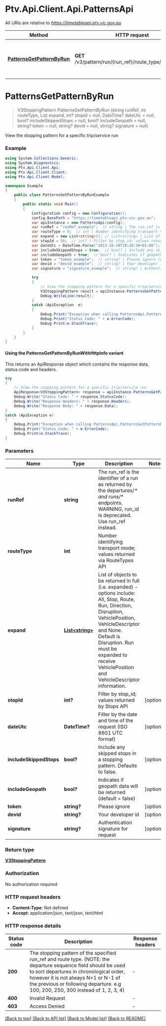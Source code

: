 # Ptv.Api.Client.Api.PatternsApi

All URIs are relative to *https://timetableapi.ptv.vic.gov.au*

| Method | HTTP request | Description |
|--------|--------------|-------------|
| [**PatternsGetPatternByRun**](PatternsApi.md#patternsgetpatternbyrun) | **GET** /v3/pattern/run/{run_ref}/route_type/{route_type} | View the stopping pattern for a specific trip/service run |

<a id="patternsgetpatternbyrun"></a>
# **PatternsGetPatternByRun**
> V3StoppingPattern PatternsGetPatternByRun (string runRef, int routeType, List<string> expand, int? stopId = null, DateTime? dateUtc = null, bool? includeSkippedStops = null, bool? includeGeopath = null, string? token = null, string? devid = null, string? signature = null)

View the stopping pattern for a specific trip/service run

### Example
```csharp
using System.Collections.Generic;
using System.Diagnostics;
using Ptv.Api.Client.Api;
using Ptv.Api.Client.Client;
using Ptv.Api.Client.Model;

namespace Example
{
    public class PatternsGetPatternByRunExample
    {
        public static void Main()
        {
            Configuration config = new Configuration();
            config.BasePath = "https://timetableapi.ptv.vic.gov.au";
            var apiInstance = new PatternsApi(config);
            var runRef = "runRef_example";  // string | The run_ref is the identifier of a run as returned by the departures/_* and runs/_* endpoints. WARNING, run_id is deprecated. Use run_ref instead.
            var routeType = 0;  // int | Number identifying transport mode; values returned via RouteTypes API
            var expand = new List<string>(); // List<string> | List of objects to be returned in full (i.e. expanded) - options include: All, Stop, Route, Run, Direction, Disruption, VehiclePosition, VehicleDescriptor and None. Default is Disruption. Run must be expanded to receive VehiclePosition and VehicleDescriptor information.
            var stopId = 56;  // int? | Filter by stop_id; values returned by Stops API (optional) 
            var dateUtc = DateTime.Parse("2013-10-20T19:20:30+01:00");  // DateTime? | Filter by the date and time of the request (ISO 8601 UTC format) (optional) 
            var includeSkippedStops = true;  // bool? | Include any skipped stops in a stopping pattern. Defaults to false. (optional) 
            var includeGeopath = true;  // bool? | Indicates if geopath data will be returned (default = false) (optional) 
            var token = "token_example";  // string? | Please ignore (optional) 
            var devid = "devid_example";  // string? | Your developer id (optional) 
            var signature = "signature_example";  // string? | Authentication signature for request (optional) 

            try
            {
                // View the stopping pattern for a specific trip/service run
                V3StoppingPattern result = apiInstance.PatternsGetPatternByRun(runRef, routeType, expand, stopId, dateUtc, includeSkippedStops, includeGeopath, token, devid, signature);
                Debug.WriteLine(result);
            }
            catch (ApiException  e)
            {
                Debug.Print("Exception when calling PatternsApi.PatternsGetPatternByRun: " + e.Message);
                Debug.Print("Status Code: " + e.ErrorCode);
                Debug.Print(e.StackTrace);
            }
        }
    }
}
```

#### Using the PatternsGetPatternByRunWithHttpInfo variant
This returns an ApiResponse object which contains the response data, status code and headers.

```csharp
try
{
    // View the stopping pattern for a specific trip/service run
    ApiResponse<V3StoppingPattern> response = apiInstance.PatternsGetPatternByRunWithHttpInfo(runRef, routeType, expand, stopId, dateUtc, includeSkippedStops, includeGeopath, token, devid, signature);
    Debug.Write("Status Code: " + response.StatusCode);
    Debug.Write("Response Headers: " + response.Headers);
    Debug.Write("Response Body: " + response.Data);
}
catch (ApiException e)
{
    Debug.Print("Exception when calling PatternsApi.PatternsGetPatternByRunWithHttpInfo: " + e.Message);
    Debug.Print("Status Code: " + e.ErrorCode);
    Debug.Print(e.StackTrace);
}
```

### Parameters

| Name | Type | Description | Notes |
|------|------|-------------|-------|
| **runRef** | **string** | The run_ref is the identifier of a run as returned by the departures/_* and runs/_* endpoints. WARNING, run_id is deprecated. Use run_ref instead. |  |
| **routeType** | **int** | Number identifying transport mode; values returned via RouteTypes API |  |
| **expand** | [**List&lt;string&gt;**](string.md) | List of objects to be returned in full (i.e. expanded) - options include: All, Stop, Route, Run, Direction, Disruption, VehiclePosition, VehicleDescriptor and None. Default is Disruption. Run must be expanded to receive VehiclePosition and VehicleDescriptor information. |  |
| **stopId** | **int?** | Filter by stop_id; values returned by Stops API | [optional]  |
| **dateUtc** | **DateTime?** | Filter by the date and time of the request (ISO 8601 UTC format) | [optional]  |
| **includeSkippedStops** | **bool?** | Include any skipped stops in a stopping pattern. Defaults to false. | [optional]  |
| **includeGeopath** | **bool?** | Indicates if geopath data will be returned (default &#x3D; false) | [optional]  |
| **token** | **string?** | Please ignore | [optional]  |
| **devid** | **string?** | Your developer id | [optional]  |
| **signature** | **string?** | Authentication signature for request | [optional]  |

### Return type

[**V3StoppingPattern**](V3StoppingPattern.md)

### Authorization

No authorization required

### HTTP request headers

 - **Content-Type**: Not defined
 - **Accept**: application/json, text/json, text/html


### HTTP response details
| Status code | Description | Response headers |
|-------------|-------------|------------------|
| **200** | The stopping pattern of the specified run_ref and route type. (NOTE: the departure sequence field should be used to sort departures in chronological order, however it is not always N+1 or N-1 of the previous or following departure. e.g 100, 200, 250, 300 instead of 1, 2, 3, 4) |  -  |
| **400** | Invalid Request |  -  |
| **403** | Access Denied |  -  |

[[Back to top]](#) [[Back to API list]](../README.md#documentation-for-api-endpoints) [[Back to Model list]](../README.md#documentation-for-models) [[Back to README]](../README.md)

